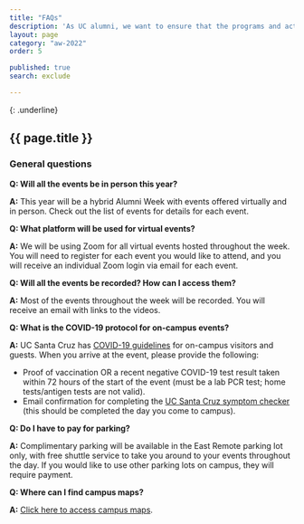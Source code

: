 ```yaml
---
title: "FAQs"
description: 'As UC alumni, we want to ensure that the programs and activities that make the UC Santa Cruz experience so unique have the resources they need to remain resilient. We know the experience that each of us had on campus made a profound impact on our lives. Join thousands of dedicated alumni like you by making a donation to UC Santa Cruz, ensuring our future alumni have the support they need to thrive.'
layout: page
category: "aw-2022"
order: 5

published: true
search: exclude

---
```

{: .underline}
## {{ page.title }}

### General questions

**Q: Will all the events be in person this year?**

**A:** This year will be a hybrid Alumni Week with events offered virtually and in person. Check out the list of events for details for each event. 

**Q: What platform will be used for virtual events?**

**A:** We will be using Zoom for all virtual events hosted throughout the week. You will need to register for each event you would like to attend, and you will receive an individual Zoom login via email for each event. 

**Q: Will all the events be recorded? How can I access them?**

**A:** Most of the events throughout the week will be recorded. You will receive an email with links to the videos. 

**Q: What is the COVID-19 protocol for on-campus events?**

**A:** UC Santa Cruz has [COVID-19 guidelines](https://slugstrong.ucsc.edu/assets/images/Event-Meeting-and-Visitor-COVID-19-Protocol.pdf) for on-campus visitors and guests. When you arrive at the event, please provide the following: 
- Proof of vaccination OR a recent negative COVID-19 test result taken within 72 hours of the start of the event (must be a lab PCR test; home tests/antigen tests are not valid).
- Email confirmation for completing the [UC Santa Cruz symptom checker](https://ucsantacruz.co1.qualtrics.com/jfe/form/SV_24vMSiDcxZp6VRX) (this should be completed the day you come to campus).

**Q: Do I have to pay for parking?**

**A:** Complimentary parking will be available in the East Remote parking lot only, with free shuttle service to take you around to your events throughout the day. If you would like to use other parking lots on campus, they will require payment. 

**Q: Where can I find campus maps?**

**A:** [Click here to access campus maps](https://www.ucsc.edu/visit/maps-directions.html).

